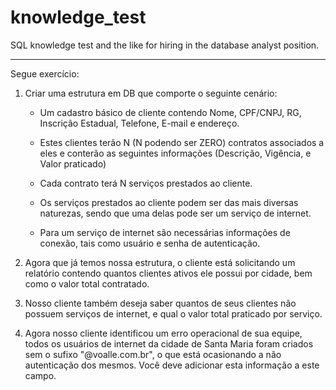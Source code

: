 # knowledge_test
SQL knowledge test and the like for hiring in the database analyst position.


__________________________________________________________________________________________________

Segue exercício:

1) Criar uma estrutura em DB que comporte o seguinte cenário:

    - Um cadastro básico de cliente contendo Nome, CPF/CNPJ, RG, Inscrição Estadual, Telefone, E-mail e endereço.

    - Estes clientes terão N (N podendo ser ZERO) contratos associados a eles e conterão as seguintes informações (Descrição, Vigência, e Valor praticado)

    - Cada contrato terá N serviços prestados ao cliente.

    - Os serviços prestados ao cliente podem ser das mais diversas naturezas, sendo que uma delas pode ser um serviço de internet.

    - Para um serviço de internet são necessárias informações de conexão, tais como usuário e senha de autenticação.

 

2) Agora que já temos nossa estrutura, o cliente está solicitando um relatório contendo quantos clientes ativos ele possui por cidade, bem como o valor total contratado.

 

3) Nosso cliente também deseja saber quantos de seus clientes não possuem serviços de internet, e qual o valor total praticado por serviço.

 

4) Agora nosso cliente identificou um erro operacional de sua equipe, todos os usuários de internet da cidade de Santa Maria foram criados sem o sufixo "@voalle.com.br", o que está ocasionando a não autenticação dos mesmos. Você deve adicionar esta informação a este campo.
